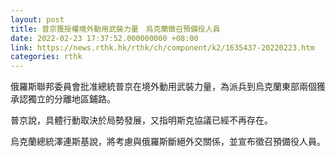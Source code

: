 ```yaml
---
layout: post
title: 普京獲授權境外動用武裝力量　烏克蘭徵召預備役人員
date: 2022-02-23 17:37:52.000000000 +08:00
link: https://news.rthk.hk/rthk/ch/component/k2/1635437-20220223.htm
categories: rthk
---
```


俄羅斯聯邦委員會批准總統普京在境外動用武裝力量，為派兵到烏克蘭東部兩個獲承認獨立的分離地區鋪路。

普京說，具體行動取決於局勢發展，又指明斯克協議已經不再存在。

烏克蘭總統澤連斯基說，將考慮與俄羅斯斷絕外交關係，並宣布徵召預備役人員。
